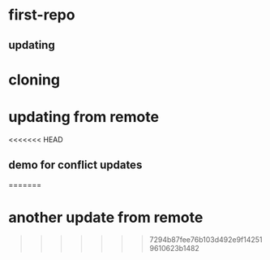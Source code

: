 # first-repo

## updating

# cloning

# updating from remote

<<<<<<< HEAD
## demo for conflict updates
=======
# another update from remote
>>>>>>> 7294b87fee76b103d492e9f142519610623b1482
